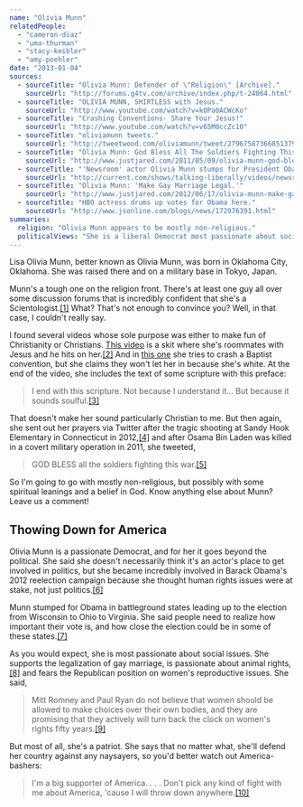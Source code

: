 ```yaml
---
name: "Olivia Munn"
relatedPeople:
  - "cameron-diaz"
  - "uma-thurman"
  - "stacy-keibler"
  - "amy-poehler"
date: "2013-01-04"
sources:
  - sourceTitle: "Olivia Munn: Defender of \"Religion\" [Archive]."
    sourceUrl: "http://forums.g4tv.com/archive/index.php/t-24064.html"
  - sourceTitle: "OLIVIA MUNN, SHIRTLESS with Jesus."
    sourceUrl: "http://www.youtube.com/watch?v=k0Pa0ACWcKo"
  - sourceTitle: "Crashing Conventions- Share Your Jesus!"
    sourceUrl: "http://www.youtube.com/watch?v=v65M0ccZc10"
  - sourceTitle: "oliviamunn tweets."
    sourceUrl: "http://tweetwood.com/oliviamunn/tweet/279675873668513792"
  - sourceTitle: "Olivia Munn: God Bless All The Soldiers Fighting This War."
    sourceUrl: "http://www.justjared.com/2011/05/09/olivia-munn-god-bless-all-the-soldiers-fighting-this-war/"
  - sourceTitle: "'Newsroom' actor Olivia Munn stumps for President Obama – Talking Liberally with Stephanie Miller."
    sourceUrl: "http://current.com/shows/talking-liberally/videos/newsroom-actor-olivia-munn-stumps-for-president-obama/"
  - sourceTitle: "Olivia Munn: 'Make Gay Marriage Legal.'"
    sourceUrl: "http://www.justjared.com/2012/06/17/olivia-munn-make-gay-marriage-legal/"
  - sourceTitle: "HBO actress drums up votes for Obama here."
    sourceUrl: "http://www.jsonline.com/blogs/news/172976391.html"
summaries:
  religion: "Olivia Munn appears to be mostly non-religious."
  politicalViews: "She is a liberal Democrat most passionate about social issues and Obama."
---
```


Lisa Olivia Munn, better known as Olivia Munn, was born in Oklahoma City, Oklahoma. She was raised there and on a military base in Tokyo, Japan.

Munn's a tough one on the religion front. There's at least one guy all over some discussion forums that is incredibly confident that she's a Scientologist.<a class="source-citation" href="#http%3A%2F%2Fforums.g4tv.com%2Farchive%2Findex.php%2Ft-24064.html" title="Olivia Munn: Defender of &quot;Religion&quot; [Archive].">[1]</a> What? That's not enough to convince you? Well, in that case, I couldn't really say.

I found several videos whose sole purpose was either to make fun of Christianity or Christians. [This video](http://www.youtube.com/watch?v=k0Pa0ACWcKo) is a skit where she's roommates with Jesus and he hits on her.<a class="source-citation" href="#http%3A%2F%2Fwww.youtube.com%2Fwatch%3Fv%3Dk0Pa0ACWcKo" title="OLIVIA MUNN, SHIRTLESS with Jesus.">[2]</a> And in [this one](http://www.youtube.com/watch?v=v65M0ccZc10) she tries to crash a Baptist convention, but she claims they won't let her in because she's white. At the end of the video, she includes the text of some scripture with this preface:

>I end with this scripture. Not because I understand it… But because it sounds soulful.<a class="source-citation" href="#http%3A%2F%2Fwww.youtube.com%2Fwatch%3Fv%3Dv65M0ccZc10" title="Crashing Conventions- Share Your Jesus!">[3]</a>

That doesn't make her sound particularly Christian to me. But then again, she sent out her prayers via Twitter after the tragic shooting at Sandy Hook Elementary in Connecticut in 2012,<a class="source-citation" href="#http%3A%2F%2Ftweetwood.com%2Foliviamunn%2Ftweet%2F279675873668513792" title="oliviamunn tweets.">[4]</a> and after Osama Bin Laden was killed in a covert military operation in 2011, she tweeted,

>GOD BLESS all the soldiers fighting this war.<a class="source-citation" href="#http%3A%2F%2Fwww.justjared.com%2F2011%2F05%2F09%2Folivia-munn-god-bless-all-the-soldiers-fighting-this-war%2F" title="Olivia Munn: God Bless All The Soldiers Fighting This War.">[5]</a>

So I'm going to go with mostly non-religious, but possibly with some spiritual leanings and a belief in God. Know anything else about Munn? Leave us a comment!


## Thowing Down for America

Olivia Munn is a passionate Democrat, and for her it goes beyond the political. She said she doesn't necessarily think it's an actor's place to get involved in politics, but she became incredibly involved in Barack Obama's 2012 reelection campaign because she thought human rights issues were at stake, not just politics.<a class="source-citation" href="#http%3A%2F%2Fcurrent.com%2Fshows%2Ftalking-liberally%2Fvideos%2Fnewsroom-actor-olivia-munn-stumps-for-president-obama%2F" title="&apos;Newsroom&apos; actor Olivia Munn stumps for President Obama – Talking Liberally with Stephanie Miller.">[6]</a>

Munn stumped for Obama in battleground states leading up to the election from Wisconsin to Ohio to Virginia. She said people need to realize how important their vote is, and how close the election could be in some of these states.<a class="source-citation" href="#http%3A%2F%2Fcurrent.com%2Fshows%2Ftalking-liberally%2Fvideos%2Fnewsroom-actor-olivia-munn-stumps-for-president-obama%2F" title="&apos;Newsroom&apos; actor Olivia Munn stumps for President Obama – Talking Liberally with Stephanie Miller.">[7]</a>

As you would expect, she is most passionate about social issues. She supports the legalization of gay marriage, is passionate about animal rights,<a class="source-citation" href="#http%3A%2F%2Fwww.justjared.com%2F2012%2F06%2F17%2Folivia-munn-make-gay-marriage-legal%2F" title="Olivia Munn: &apos;Make Gay Marriage Legal.&apos;">[8]</a> and fears the Republican position on women's reproductive issues. She said,

>Mitt Romney and Paul Ryan do not believe that women should be allowed to make choices over their own bodies, and they are promising that they actively will turn back the clock on women's rights fifty years.<a class="source-citation" href="#http%3A%2F%2Fwww.jsonline.com%2Fblogs%2Fnews%2F172976391.html" title="HBO actress drums up votes for Obama here.">[9]</a>

But most of all, she's a patriot. She says that no matter what, she'll defend her country against any naysayers, so you'd better watch out America-bashers:

>I'm a big supporter of America. . . . Don't pick any kind of fight with me about America, 'cause I will throw down anywhere.<a class="source-citation" href="#http%3A%2F%2Fcurrent.com%2Fshows%2Ftalking-liberally%2Fvideos%2Fnewsroom-actor-olivia-munn-stumps-for-president-obama%2F" title="&apos;Newsroom&apos; actor Olivia Munn stumps for President Obama – Talking Liberally with Stephanie Miller.">[10]</a>